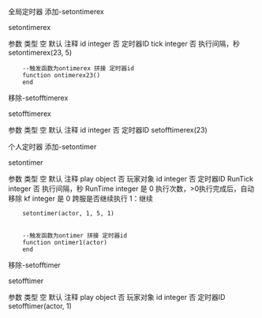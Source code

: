 全局定时器
添加-setontimerex

setontimerex

参数	类型	空	默认	注释
id	integer	否		定时器ID
tick	integer	否		执行间隔，秒
        setontimerex(23, 5)

        --触发函数为ontimerex 拼接 定时器id
        function ontimerex23()
        end

移除-setofftimerex

setofftimerex

参数	类型	空	默认	注释
id	integer	否		定时器ID
    setofftimerex(23)

个人定时器
添加-setontimer

setontimer

参数	类型	空	默认	注释
play	object	否		玩家对象
id	integer	否		定时器ID
RunTick	integer	否		执行间隔，秒
RunTime	integer	是	0	执行次数，>0执行完成后，自动移除
kf	integer	是	0	跨服是否继续执行 1：继续


        setontimer(actor, 1, 5, 1)


        --触发函数为ontimer 拼接 定时器id
        function ontimer1(actor)
        end

移除-setofftimer

setofftimer

参数	类型	空	默认	注释
play	object	否		玩家对象
id	integer	否		定时器ID
    setofftimer(actor, 1)